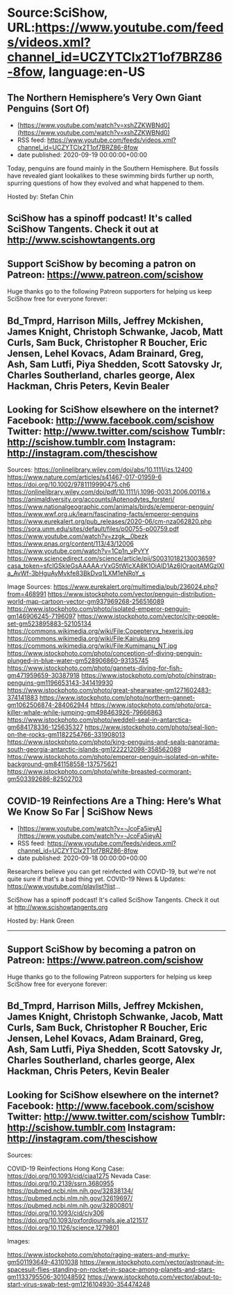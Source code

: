 # Source:SciShow, URL:https://www.youtube.com/feeds/videos.xml?channel_id=UCZYTClx2T1of7BRZ86-8fow, language:en-US

## The Northern Hemisphere’s Very Own Giant Penguins (Sort Of)
 - [https://www.youtube.com/watch?v=xshZZKWBNd0](https://www.youtube.com/watch?v=xshZZKWBNd0)
 - RSS feed: https://www.youtube.com/feeds/videos.xml?channel_id=UCZYTClx2T1of7BRZ86-8fow
 - date published: 2020-09-19 00:00:00+00:00

Today, penguins are found mainly in the Southern Hemisphere.  But fossils have revealed giant lookalikes to these swimming birds further up north, spurring questions of how they evolved and what happened to them.

Hosted by: Stefan Chin

SciShow has a spinoff podcast! It's called SciShow Tangents. Check it out at http://www.scishowtangents.org
----------
Support SciShow by becoming a patron on Patreon: https://www.patreon.com/scishow
----------
Huge thanks go to the following Patreon supporters for helping us keep SciShow free for everyone forever:

Bd_Tmprd, Harrison Mills, Jeffrey Mckishen, James Knight, Christoph Schwanke, Jacob, Matt Curls, Sam Buck, Christopher R Boucher, Eric Jensen, Lehel Kovacs, Adam Brainard, Greg, Ash, Sam Lutfi, Piya Shedden, Scott Satovsky Jr, Charles Southerland, charles george, Alex Hackman, Chris Peters, Kevin Bealer
----------
Looking for SciShow elsewhere on the internet?
Facebook: http://www.facebook.com/scishow
Twitter: http://www.twitter.com/scishow
Tumblr: http://scishow.tumblr.com
Instagram: http://instagram.com/thescishow
----------
Sources:
https://onlinelibrary.wiley.com/doi/abs/10.1111/jzs.12400
https://www.nature.com/articles/s41467-017-01959-6
https://doi.org/10.1002/9781119990475.ch6
https://onlinelibrary.wiley.com/doi/pdf/10.1111/j.1096-0031.2006.00116.x
https://animaldiversity.org/accounts/Aptenodytes_forsteri/
https://www.nationalgeographic.com/animals/birds/e/emperor-penguin/
https://www.wwf.org.uk/learn/fascinating-facts/emperor-penguins
https://www.eurekalert.org/pub_releases/2020-06/cm-nza062820.php
https://sora.unm.edu/sites/default/files/p00755-p00759.pdf
https://www.youtube.com/watch?v=zzgk__0bezk
https://www.pnas.org/content/113/43/12006
https://www.youtube.com/watch?v=1Cp1n_vPvYY
https://www.sciencedirect.com/science/article/pii/S0031018213003659?casa_token=sfclGSkleGsAAAAA:rVxG5tWIcXA8K1OiAlD1Az6IOraoitAMGzIXla_AvWf-3bHguAyMvkfe83BkDvq1LXM1eNRoY_s

Image Sources:
https://www.eurekalert.org/multimedia/pub/236024.php?from=468991
https://www.istockphoto.com/vector/penguin-distribution-world-map-cartoon-vector-gm937969268-256516089
https://www.istockphoto.com/photo/isolated-emperor-penguin-gm146906245-7196097
https://www.istockphoto.com/vector/city-people-set-gm523895883-52105134
https://commons.wikimedia.org/wiki/File:Copepteryx_hexeris.jpg
https://commons.wikimedia.org/wiki/File:Kairuku.png
https://commons.wikimedia.org/wiki/File:Kumimanu_NT.jpg
https://www.istockphoto.com/photo/conception-of-diving-penguin-plunged-in-blue-water-gm528906860-93135745
https://www.istockphoto.com/photo/gannets-diving-for-fish-gm471959659-30387918
https://www.istockphoto.com/photo/chinstrap-penguins-gm1196653143-341419930
https://www.istockphoto.com/photo/great-shearwater-gm1271602483-374141883
https://www.istockphoto.com/photo/northern-gannet-gm1062506874-284062944
https://www.istockphoto.com/photo/orca-killer-whale-while-jumping-gm498463926-79666863
https://www.istockphoto.com/photo/weddell-seal-in-antarctica-gm684178336-125635327
https://www.istockphoto.com/photo/seal-lion-on-the-rocks-gm1182254766-331908013
https://www.istockphoto.com/photo/king-penguins-and-seals-panorama-south-georgia-antarctic-islands-gm1222212098-358562089
https://www.istockphoto.com/photo/emperor-penguin-isolated-on-white-background-gm841158558-137575621
https://www.istockphoto.com/photo/white-breasted-cormorant-gm503392686-82502703

## COVID-19 Reinfections Are a Thing: Here’s What We Know So Far | SciShow News
 - [https://www.youtube.com/watch?v=-JcoFa5ieyA](https://www.youtube.com/watch?v=-JcoFa5ieyA)
 - RSS feed: https://www.youtube.com/feeds/videos.xml?channel_id=UCZYTClx2T1of7BRZ86-8fow
 - date published: 2020-09-18 00:00:00+00:00

Researchers believe you can get reinfected with COVID-19, but we're not quite sure if that's a bad thing yet.
COVID-19 News & Updates: https://www.youtube.com/playlist?list...

SciShow has a spinoff podcast! It's called SciShow Tangents. Check it out at http://www.scishowtangents.org

Hosted by: Hank Green

----------
Support SciShow by becoming a patron on Patreon: https://www.patreon.com/scishow
----------
Huge thanks go to the following Patreon supporters for helping us keep SciShow free for everyone forever:

Bd_Tmprd, Harrison Mills, Jeffrey Mckishen, James Knight, Christoph Schwanke, Jacob, Matt Curls, Sam Buck, Christopher R Boucher, Eric Jensen, Lehel Kovacs, Adam Brainard, Greg, Ash, Sam Lutfi, Piya Shedden, Scott Satovsky Jr, Charles Southerland, charles george, Alex Hackman, Chris Peters, Kevin Bealer
----------
Looking for SciShow elsewhere on the internet?
Facebook: http://www.facebook.com/scishow
Twitter: http://www.twitter.com/scishow
Tumblr: http://scishow.tumblr.com
Instagram: http://instagram.com/thescishow
----------
Sources:

COVID-19 Reinfections
Hong Kong Case: https://doi.org/10.1093/cid/ciaa1275
Nevada Case: https://doi.org/10.2139/ssrn.3680955 
https://pubmed.ncbi.nlm.nih.gov/32838134/
https://pubmed.ncbi.nlm.nih.gov/32619697/
https://pubmed.ncbi.nlm.nih.gov/32800801/
https://doi.org/10.1093/cid/ciy306 
https://doi.org/10.1093/oxfordjournals.aje.a121517 
https://doi.org/10.1126/science.1279801

Images:

https://www.istockphoto.com/photo/raging-waters-and-murky-gm501193649-43101038
https://www.istockphoto.com/vector/astronaut-in-spacesuit-flies-standing-on-rocket-in-space-among-planets-and-stars-gm1133795506-301048592
https://www.istockphoto.com/vector/about-to-start-virus-swab-test-gm1216104930-354474248


